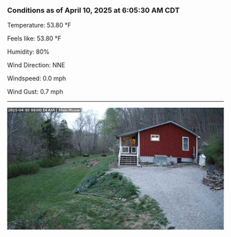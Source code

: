 ### Conditions as of April 10, 2025 at 6:05:30 AM CDT 

Temperature: 53.80 &deg;F

Feels like: 53.80 &deg;F

Humidity: 80%

Wind Direction: NNE

Windspeed: 0.0 mph

Wind Gust: 0.7 mph

---

<img src="./images/latest.jpeg"/>

